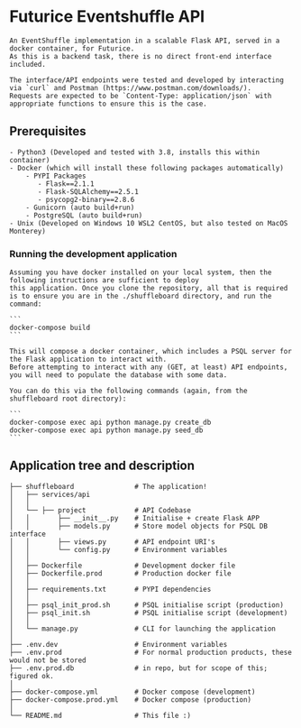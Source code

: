 # Futurice Eventshuffle API

    An EventShuffle implementation in a scalable Flask API, served in a docker container, for Futurice.
    As this is a backend task, there is no direct front-end interface included.
    
    The interface/API endpoints were tested and developed by interacting via `curl` and Postman (https://www.postman.com/downloads/).
    Requests are expected to be `Content-Type: application/json` with appropriate functions to ensure this is the case.

## Prerequisites

    - Python3 (Developed and tested with 3.8, installs this within container)
    - Docker (which will install these following packages automatically)
        - PYPI Packages
           - Flask==2.1.1
           - Flask-SQLAlchemy==2.5.1
           - psycopg2-binary==2.8.6
        - Gunicorn (auto build+run)
        - PostgreSQL (auto build+run)
    - Unix (Developed on Windows 10 WSL2 CentOS, but also tested on MacOS Monterey)

### Running the development application

    Assuming you have docker installed on your local system, then the following instructions are sufficient to deploy
    this application. Once you clone the repository, all that is required is to ensure you are in the ./shuffleboard directory, and run the command:

    ```
    docker-compose build
    ```

    This will compose a docker container, which includes a PSQL server for the Flask application to interact with.
    Before attempting to interact with any (GET, at least) API endpoints, you will need to populate the database with some data.

    You can do this via the following commands (again, from the shuffleboard root directory): 

    ```
    docker-compose exec api python manage.py create_db
    docker-compose exec api python manage.py seed_db
    ```

## Application tree and description

```
├── shuffleboard               # The application!
│   ├── services/api
│   │
│   └── ├── project            # API Codebase
│   │       ├── __init__.py    # Initialise + create Flask APP
│   │       ├── models.py      # Store model objects for PSQL DB interface
│   │       ├── views.py       # API endpoint URI's
│   │       └── config.py      # Environment variables
│   │
│   ├── Dockerfile             # Development docker file
│   ├── Dockerfile.prod        # Production docker file
│   │
│   ├── requirements.txt       # PYPI dependencies
│   │
│   ├── psql_init_prod.sh      # PSQL initialise script (production)
│   ├── psql_init.sh           # PSQL initialise script (development)
│   │
│   └── manage.py              # CLI for launching the application
│
├── .env.dev                   # Environment variables
├── .env.prod                  # For normal production products, these would not be stored
├── .env.prod.db               # in repo, but for scope of this; figured ok.
│ 
├── docker-compose.yml         # Docker compose (development)
├── docker-compose.prod.yml    # Docker compose (production)
│
└── README.md                  # This file :)
```